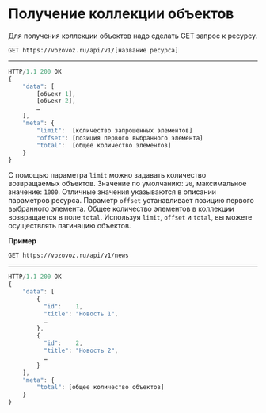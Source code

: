 # Получение коллекции объектов

Для получения коллекции объектов надо сделать GET запрос к ресурсу.

`GET https://vozovoz.ru/api/v1/[название ресурса]`

---

```js
HTTP/1.1 200 OK
{
    "data": [
        [объект 1],
        [объект 2],
        …
    ],
    "meta": {
        "limit":  [количество запрошенных элементов]
        "offset": [позиция первого выбранного элемента]
        "total":  [общее количество элементов]
    }
}
```

С помощью параметра `limit` можно задавать количество возвращаемых объектов. Значение по умолчанию: `20`, максимальное значение: `1000`. Отличные значения указываются в описании параметров ресурса.
Параметр `offset` устанавливает позицию первого выбранного элемента.
Общее количество элементов в коллекции возвращается в поле `total`.
Используя `limit`, `offset` и `total`, вы можете осуществлять пагинацию объектов.

**Пример**

`GET https://vozovoz.ru/api/v1/news`

---

```js
HTTP/1.1 200 OK
{
    "data": [
        {
          "id":    1,
          "title": "Новость 1",
          …
        },
        {
          "id":    2,
          "title": "Новость 2",
          …
        }
    ],
    "meta": {
        "total": [общее количество объектов]
    }
}
```
